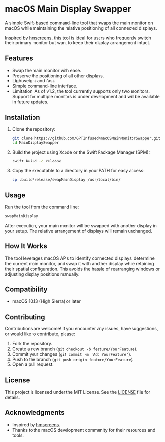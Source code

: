 # macOS Main Display Swapper

A simple Swift-based command-line tool that swaps the main monitor on macOS while maintaining the relative positioning of all connected displays.

Inspired by [hmscreens](https://github.com/mikeakers/hmscreens), this tool is ideal for users who frequently switch their primary monitor but want to keep their display arrangement intact.

## Features

- Swap the main monitor with ease.
- Preserve the positioning of all other displays.
- Lightweight and fast.
- Simple command-line interface.
- Limitation: As of v1.2, the tool currently supports only two monitors. Support for multiple monitors is under development and will be available in future updates.

## Installation

1. Clone the repository:

   ```bash
   git clone https://github.com/GPTInfused/macOSMainMonitorSwapper.git
   cd MainDisplaySwapper
   ```

2. Build the project using Xcode or the Swift Package Manager (SPM):

   ```bash
   swift build -c release
   ```

3. Copy the executable to a directory in your PATH for easy access:

   ```bash
   cp .build/release/swapMainDisplay /usr/local/bin/
   ```

## Usage

Run the tool from the command line:

```bash
swapMainDisplay
```

After execution, your main monitor will be swapped with another display in your setup. The relative arrangement of displays will remain unchanged.

## How It Works

The tool leverages macOS APIs to identify connected displays, determine the current main monitor, and swap it with another display while retaining their spatial configuration. This avoids the hassle of rearranging windows or adjusting display positions manually.

## Compatibility

- macOS 10.13 (High Sierra) or later

## Contributing

Contributions are welcome! If you encounter any issues, have suggestions, or would like to contribute, please:

1. Fork the repository.
2. Create a new branch (`git checkout -b feature/YourFeature`).
3. Commit your changes (`git commit -m 'Add YourFeature'`).
4. Push to the branch (`git push origin feature/YourFeature`).
5. Open a pull request.

## License

This project is licensed under the MIT License. See the [LICENSE](./LICENSE) file for details.

## Acknowledgments

- Inspired by [hmscreens](https://github.com/mikeakers/hmscreens).
- Thanks to the macOS development community for their resources and tools.

